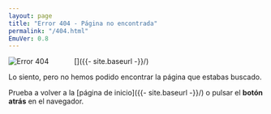 ```yaml
---
layout: page
title: "Error 404 - Página no encontrada"
permalink: "/404.html"
EmuVer: 0.8
---
```


[<img src="{{- site.logo -}}" alt="Error 404" style="float: left; margin-right: 50px;"/>]({{- site.baseurl -}}/)

Lo siento, pero no hemos podido encontrar la página que estabas buscado.

Prueba a volver a la [página de inicio]({{- site.baseurl -}}/) o pulsar el **botón atrás** en el navegador.

<div style="clear: both;"/>